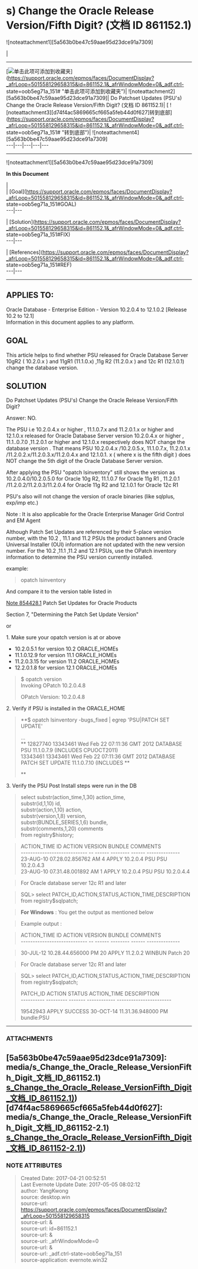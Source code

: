 # s) Change the Oracle Release Version/Fifth Digit? (文档 ID 861152.1)

  
![noteattachment1][5a563b0be47c59aae95d23dce91a7309]

|  
  
---  
  
[![单击此项可添加到收藏夹](https://support.oracle.com/epmos/common/images/favorites_qualifier_notsel.png)](https://support.oracle.com/epmos/faces/DocumentDisplay?_afrLoop=501558129658315&id=861152.1&_afrWindowMode=0&_adf.ctrl-
state=oob5eg71a_151# "单击此项可添加到收藏夹")|
![noteattachment2][5a563b0be47c59aae95d23dce91a7309]| Do Patchset Updates
(PSU's) Change the Oracle Release Version/Fifth Digit? (文档 ID 861152.1)| [
![noteattachment3][d74f4ac5869665cf665a5feb44d0f627]转到底部](https://support.oracle.com/epmos/faces/DocumentDisplay?_afrLoop=501558129658315&id=861152.1&_afrWindowMode=0&_adf.ctrl-
state=oob5eg71a_151# "转到底部")|
![noteattachment4][5a563b0be47c59aae95d23dce91a7309]  
---|---|---|---|---  
  
* * *

![noteattachment1][5a563b0be47c59aae95d23dce91a7309]

 **In this Document**  

|  
|
[Goal](https://support.oracle.com/epmos/faces/DocumentDisplay?_afrLoop=501558129658315&id=861152.1&_afrWindowMode=0&_adf.ctrl-
state=oob5eg71a_151#GOAL)  
---|---  
  
|
[Solution](https://support.oracle.com/epmos/faces/DocumentDisplay?_afrLoop=501558129658315&id=861152.1&_afrWindowMode=0&_adf.ctrl-
state=oob5eg71a_151#FIX)  
---|---  
  
|
[References](https://support.oracle.com/epmos/faces/DocumentDisplay?_afrLoop=501558129658315&id=861152.1&_afrWindowMode=0&_adf.ctrl-
state=oob5eg71a_151#REF)  
---|---  
  
* * *

##  APPLIES TO:

Oracle Database - Enterprise Edition - Version 10.2.0.4 to 12.1.0.2 [Release
10.2 to 12.1]  
Information in this document applies to any platform.  

## GOAL

This article helps to find whether PSU released for Oracle Database Server
10gR2 ( 10.2.0.x ) and 11gR1 (11.1.0.x) ,11g R2 (11.2.0.x ) and 12c R1
(12.1.0.1) change the database version.

## SOLUTION

Do Patchset Updates (PSU's) Change the Oracle Release Version/Fifth Digit?

Answer: NO.  
  
The PSU i.e 10.2.0.4.x or higher , 11.1.0.7.x and 11.2.0.1.x or higher and
12.1.0.x released for Oracle Database Server version 10.2.0.4.x or higher ,
11.1..0.7.0 ,11.2.0.1 or higher and 12.1.0.x respectively does NOT change the
database version . That means PSU 10.2.0.4.x /10.2.0.5.x, 11.1.0.7.x,
11.2.0.1.x /11.2.0.2.x/11.2.0.3.x/11.2.0.4.x and 12.1.0.1. x ( where x is the
fifth digit ) does NOT change the 5th digit of the Oracle Database Server
version.  
  
After applying the PSU "opatch lsinventory" still shows the version as
10.2.0.4.0/10.2.0.5.0 for Oracle 10g R2, 11.1.0.7 for Oracle 11g R1 , 11.2.0.1
/11.2.0.2/11.2.0.3/11.2.0.4 for Oracle 11g R2 and 12.1.0.1 for Oracle 12c R1  
  
PSU's also will not change the version of oracle binaries (like sqlplus,
exp/imp etc.)

Note : It is also applicable for the Oracle Enterprise Manager Grid Control
and EM Agent  
  
Although Patch Set Updates are referenced by their 5-place version number,
with the 10.2 , 11.1 and 11.2 PSUs the product banners and Oracle Universal
Installer (OUI) information are not updated with the new version number. For
the 10.2 ,11.1 ,11.2 and 12.1 PSUs, use the OPatch inventory information to
determine the PSU version currently installed.

example:

> opatch lsinventory

And compare it to the version table listed in

[Note
854428.1](https://support.oracle.com/epmos/faces/DocumentDisplay?parent=DOCUMENT&sourceId=861152.1&id=854428.1)
Patch Set Updates for Oracle Products  
  
Section 7, "Determining the Patch Set Update Version"

or

1\. Make sure your opatch version is at or above

  * 10.2.0.5.1 for version 10.2 ORACLE_HOMEs
  * 11.1.0.12.9 for version 11.1 ORACLE_HOMEs
  * 11.2.0.3.15 for version 11.2 ORACLE_HOMEs
  * 12.2.0.1.8 for version 12.1 ORACLE_HOMEs

> $ opatch version  
>  Invoking OPatch 10.2.0.4.8  
>  
>  OPatch Version: 10.2.0.4.8

2\. Verify if PSU is installed in the ORACLE_HOME

>  **$ opatch lsinventory -bugs_fixed | egrep 'PSU|PATCH SET UPDATE'  
>  
>  ...  
> ** 12827740 13343461 Wed Feb 22 07:11:36 GMT 2012 DATABASE PSU 11.1.0.7.9
(INCLUDES CPUOCT2011)  
>  13343461 13343461 Wed Feb 22 07:11:36 GMT 2012 DATABASE PATCH SET UPDATE
11.1.0.7.10 (INCLUDES **  
>  
>  
> **

  
3\. Verify the PSU Post Install steps were run in the DB

> select substr(action_time,1,30) action_time,  
>  substr(id,1,10) id,  
>  substr(action,1,10) action,  
>  substr(version,1,8) version,  
>  substr(BUNDLE_SERIES,1,6) bundle,  
>  substr(comments,1,20) comments  
>  from registry$history;

>

> ACTION_TIME ID ACTION VERSION BUNDLE COMMENTS  
>  \---------------------------- -- ------ -------- ------ --------------  
>  23-AUG-10 07.28.02.856762 AM 4 APPLY 10.2.0.4 PSU PSU 10.2.0.4.3  
>  23-AUG-10 07.31.48.001892 AM 1 APPLY 10.2.0.4 PSU PSU 10.2.0.4.4

>

> For Oracle database server 12c R1 and later

>

> SQL> select PATCH_ID,ACTION,STATUS,ACTION_TIME,DESCRIPTION from
registry$sqlpatch;  
>

>

>  
>

>

>  **For Windows** : You get the output as mentioned below  
>

>

> Example output :  
>

>

> ACTION_TIME ID ACTION VERSION BUNDLE COMMENTS  
>  \---------------------------- -- ------ -------- ------ --------------

>

> 30-JUL-12 10.28.44.656000 PM 20 APPLY 11.2.0.2 WINBUN Patch 20

>

> For Oracle database server 12c R1 and later

>

>  
>  SQL> select PATCH_ID,ACTION,STATUS,ACTION_TIME,DESCRIPTION from
registry$sqlpatch;  
>  
>  PATCH_ID ACTION STATUS ACTION_TIME DESCRIPTION  
>  \---------- --------- ------- ------------ -----------------------  
>  
>  19542943 APPLY SUCCESS 30-OCT-14 11.31.36.948000 PM bundle:PSU


---
### ATTACHMENTS
[5a563b0be47c59aae95d23dce91a7309]: media/s_Change_the_Oracle_Release_VersionFifth_Digit_文档_ID_861152.1)
[s_Change_the_Oracle_Release_VersionFifth_Digit_文档_ID_861152.1)](media/s_Change_the_Oracle_Release_VersionFifth_Digit_文档_ID_861152.1))
[d74f4ac5869665cf665a5feb44d0f627]: media/s_Change_the_Oracle_Release_VersionFifth_Digit_文档_ID_861152-2.1)
[s_Change_the_Oracle_Release_VersionFifth_Digit_文档_ID_861152-2.1)](media/s_Change_the_Oracle_Release_VersionFifth_Digit_文档_ID_861152-2.1))
---
### NOTE ATTRIBUTES
>Created Date: 2017-04-21 00:52:51  
>Last Evernote Update Date: 2017-05-05 08:02:12  
>author: YangKwong  
>source: desktop.win  
>source-url: https://support.oracle.com/epmos/faces/DocumentDisplay?_afrLoop=501558129658315  
>source-url: &  
>source-url: id=861152.1  
>source-url: &  
>source-url: _afrWindowMode=0  
>source-url: &  
>source-url: _adf.ctrl-state=oob5eg71a_151  
>source-application: evernote.win32  